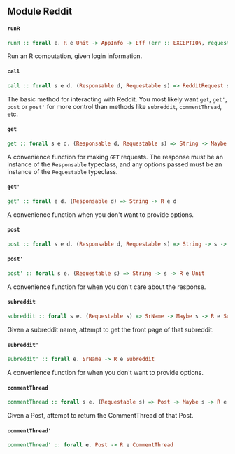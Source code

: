 ## Module Reddit

#### `runR`

``` purescript
runR :: forall e. R e Unit -> AppInfo -> Eff (err :: EXCEPTION, request :: REQUEST | e) Unit
```

Run an R computation, given login information.

#### `call`

``` purescript
call :: forall s e d. (Responsable d, Requestable s) => RedditRequest s -> R e d
```

The basic method for interacting with Reddit. You most likely want `get`, `get'`, `post`
or `post'` for more control than methods like `subreddit`, `commentThread`, etc.

#### `get`

``` purescript
get :: forall s e d. (Responsable d, Requestable s) => String -> Maybe s -> R e d
```

A convenience function for making `GET` requests. The response must be an instance of
the `Responsable` typeclass, and any options passed must be an instance of the
`Requestable` typeclass.

#### `get'`

``` purescript
get' :: forall e d. (Responsable d) => String -> R e d
```

A convenience function when you don't want to provide options.

#### `post`

``` purescript
post :: forall s e d. (Responsable d, Requestable s) => String -> s -> R e d
```

#### `post'`

``` purescript
post' :: forall s e. (Requestable s) => String -> s -> R e Unit
```

A convenience function for when you don't care about the response.

#### `subreddit`

``` purescript
subreddit :: forall s e. (Requestable s) => SrName -> Maybe s -> R e Subreddit
```

Given a subreddit name, attempt to get the front page of that subreddit.

#### `subreddit'`

``` purescript
subreddit' :: forall e. SrName -> R e Subreddit
```

A convenience function for when you don't want to provide options.

#### `commentThread`

``` purescript
commentThread :: forall s e. (Requestable s) => Post -> Maybe s -> R e CommentThread
```

Given a Post, attempt to return the CommentThread of that Post.

#### `commentThread'`

``` purescript
commentThread' :: forall e. Post -> R e CommentThread
```


